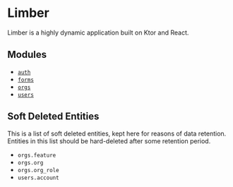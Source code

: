 # Limber

Limber is a highly dynamic application built on Ktor and React.

## Modules

* [`auth`](auth)
* [`forms`](forms)
* [`orgs`](orgs)
* [`users`](users)

## Soft Deleted Entities

This is a list of soft deleted entities, kept here for reasons of data retention.
Entities in this list should be hard-deleted after some retention period.

* `orgs.feature`
* `orgs.org`
* `orgs.org_role`
* `users.account`
